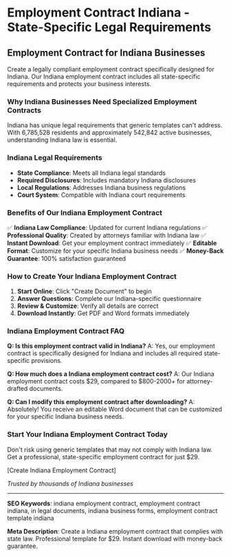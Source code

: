 # Employment Contract Indiana - State-Specific Legal Requirements

## Employment Contract for Indiana Businesses

Create a legally compliant employment contract specifically designed for Indiana. Our Indiana employment contract includes all state-specific requirements and protects your business interests.

### Why Indiana Businesses Need Specialized Employment Contracts

Indiana has unique legal requirements that generic templates can't address. With 6,785,528 residents and approximately 542,842 active businesses, understanding Indiana law is essential.

### Indiana Legal Requirements

- **State Compliance**: Meets all Indiana legal standards
- **Required Disclosures**: Includes mandatory Indiana disclosures
- **Local Regulations**: Addresses Indiana business regulations
- **Court System**: Compatible with Indiana court requirements

### Benefits of Our Indiana Employment Contract

✅ **Indiana Law Compliance**: Updated for current Indiana regulations
✅ **Professional Quality**: Created by attorneys familiar with Indiana law
✅ **Instant Download**: Get your employment contract immediately
✅ **Editable Format**: Customize for your specific Indiana business needs
✅ **Money-Back Guarantee**: 100% satisfaction guaranteed

### How to Create Your Indiana Employment Contract

1. **Start Online**: Click "Create Document" to begin
2. **Answer Questions**: Complete our Indiana-specific questionnaire
3. **Review & Customize**: Verify all details are correct
4. **Download Instantly**: Get PDF and Word formats immediately

### Indiana Employment Contract FAQ

**Q: Is this employment contract valid in Indiana?**
A: Yes, our employment contract is specifically designed for Indiana and includes all required state-specific provisions.

**Q: How much does a Indiana employment contract cost?**
A: Our Indiana employment contract costs $29, compared to $800-2000+ for attorney-drafted documents.

**Q: Can I modify this employment contract after downloading?**
A: Absolutely! You receive an editable Word document that can be customized for your specific Indiana business needs.

### Start Your Indiana Employment Contract Today

Don't risk using generic templates that may not comply with Indiana law. Get a professional, state-specific employment contract for just $29.

[Create Indiana Employment Contract]

_Trusted by thousands of Indiana businesses_

---

**SEO Keywords**: indiana employment contract, employment contract indiana, in legal documents, indiana business forms, employment contract template indiana

**Meta Description**: Create a Indiana employment contract that complies with state law. Professional template for $29. Instant download with money-back guarantee.
